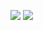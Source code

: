 [![](https://github-readme-stats.vercel.app/api/top-langs/?username=Sunpacker&layout=compact)](https://github-readme-stats.vercel.app/api/top-langs/?username=Sunpacker&layout=compact)
[![](https://github-readme-stats.vercel.app/api?username=Sunpacker&count_private=true&show_icons=true&hide=prs)](https://github-readme-stats.vercel.app/api?username=Sunpacker&count_private=true&show_icons=true&hide=prs)

